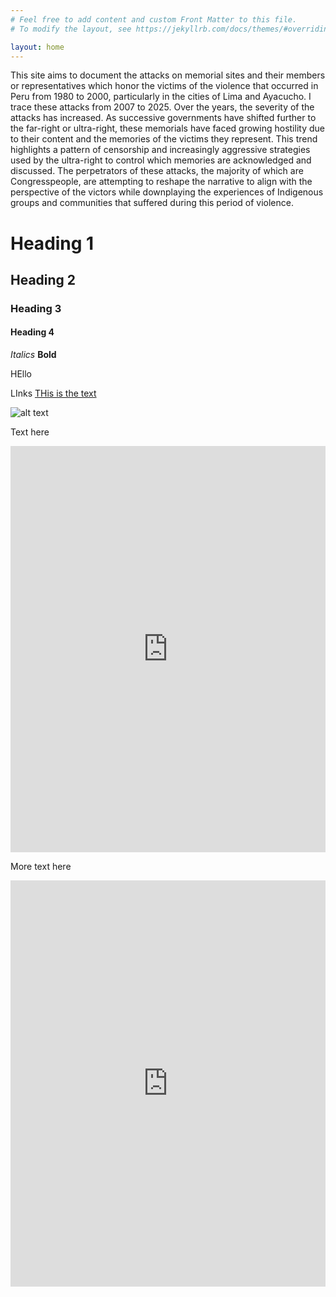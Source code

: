 ```yaml
---
# Feel free to add content and custom Front Matter to this file.
# To modify the layout, see https://jekyllrb.com/docs/themes/#overriding-theme-defaults

layout: home
---
```


This site aims to document the attacks on memorial sites and their members or representatives which honor the victims of the violence that occurred in Peru from 1980 to 2000, particularly in the cities of Lima and Ayacucho. I trace these attacks from 2007 to 2025. Over the years, the severity of the attacks has increased. As successive governments have shifted further to the far-right or ultra-right, these memorials have faced growing hostility due to their content and the memories of the victims they represent. This trend highlights a pattern of censorship and increasingly aggressive strategies used by the ultra-right to control which memories are acknowledged and discussed. The perpetrators of these attacks, the majority of which are Congresspeople, are attempting to reshape the narrative to align with the perspective of the victors while downplaying the experiences of Indigenous groups and communities that suffered during this period of violence.

# Heading 1
## Heading 2
### Heading 3
#### Heading 4

*Italics* **Bold**

HEllo

LInks [THis is the text](https://google.com)

![alt text](https://neogranadina.org/images/neogranadina.png)

Text here

<iframe src="https://cdn.knightlab.com/libs/timeline3/latest/embed/index.html?source=1MrBryK-2eK1i9KVxJQwjDF1b0ocCm9QA00tR7KLKN3Y&font=Default&lang=en&initial_zoom=2&height=650" width="100%" height="650" frameborder="0"></iframe>
                                

More text here


<iframe src="https://cdn.knightlab.com/libs/timeline3/latest/embed/index.html?source=1MrBryK-2eK1i9KVxJQwjDF1b0ocCm9QA00tR7KLKN3Y&font=Default&lang=en&initial_zoom=2&height=650" width="100%" height="650" frameborder="0"></iframe>

